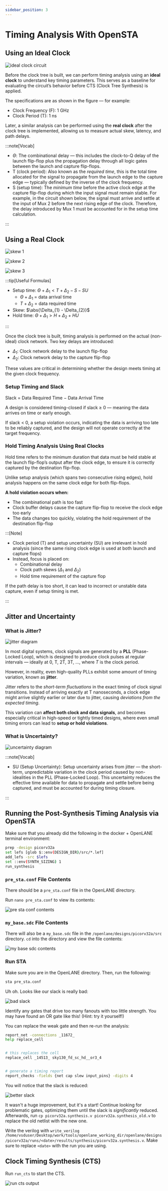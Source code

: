 ```yaml
---
sidebar_position: 3
---
```


# Timing Analysis With OpenSTA

## Using an Ideal Clock

![ideal clock circuit](./Timing-Analysis-OpenSTA-Images/ideal-clock.png)

Before the clock tree is built, we can perform timing analysis using an **ideal clock** to understand key timing parameters. This serves as a baseline for evaluating the circuit’s behavior before CTS (Clock Tree Synthesis) is applied.

The specifications are as shown in the figure — for example:

* Clock Frequency (F): 1 GHz
* Clock Period (T): 1 ns

Later, a similar analysis can be performed using the **real clock** after the clock tree is implemented, allowing us to measure actual skew, latency, and path delays.

:::note[Vocab]

* $\Theta$: The combinational delay — this includes the clock-to-Q delay of the launch flip-flop plus the propagation delay through all logic gates between the launch and capture flip-flops.
* T (clock period): Also known as the *required time*, this is the total time allocated for the signal to propagate from the launch edge to the capture edge — typically defined by the inverse of the clock frequency.
* S (setup time): The *minimum time* before the active clock edge at the capture flip-flop during which the input signal must remain stable. For example, in the circuit shown below, the signal must arrive and settle at the input of Mux 2 before the next rising edge of the clock. Therefore, the delay introduced by Mux 1 must be accounted for in the setup time calculation.

:::

## Using a Real Clock

![skew 1](./Timing-Analysis-OpenSTA-Images/skew-1.png)

![skew 2](./Timing-Analysis-OpenSTA-Images/skew-2.png)

![skew 3](./Timing-Analysis-OpenSTA-Images/skew-3.png)

:::tip[Useful Formulas]

* Setup time: $\Theta + \Delta_{1} \lt T + \Delta_{2} - S - SU$
  * $\Theta + \Delta_{1}$ = data arrival time
  * $T + \Delta_{2}$ = data required time
* Skew: $\abs{\Delta_{1} - \Delta_{2}}$
* Hold time: $\Theta + \Delta_{1} \gt H + \Delta_{2} + HU$

:::

Once the clock tree is built, timing analysis is performed on the actual (non-ideal) clock network. Two key delays are introduced:

* $\Delta_{1}$: Clock network delay to the launch flip-flop
* $\Delta_{2}$: Clock network delay to the capture flip-flop

These values are critical in determining whether the design meets timing at the given clock frequency.

### Setup Timing and Slack

Slack = Data Required Time − Data Arrival Time

A design is considered timing-closed if slack ≥ 0 — meaning the data arrives on time or early enough.

If slack < 0, a setup violation occurs, indicating the data is arriving too late to be reliably captured, and the design will not operate correctly at the target frequency.

### Hold Timing Analysis Using Real Clocks

Hold time refers to the minimum duration that data must be held stable at the launch flip-flop’s output after the clock edge, to ensure it is correctly captured by the destination flip-flop.

Unlike setup analysis (which spans two consecutive rising edges), hold analysis happens on the same clock edge for both flip-flops.

**A hold violation occurs when:**

* The combinational path is too fast
* Clock buffer delays cause the capture flip-flop to receive the clock edge too early
* The data changes too quickly, violating the hold requirement of the destination flip-flop

:::[Note]

* Clock period (T) and setup uncertainty (SU) are irrelevant in hold analysis (since the same rising clock edge is used at both launch and capture flops)
* Instead, focus is placed on:
  * Combinational delay
  * Clock path skews ($\Delta_{1}$ and $\Delta_{2}$)
  * Hold time requirement of the capture flop

If the path delay is too short, it can lead to incorrect or unstable data capture, even if setup timing is met.

:::

## Jitter and Uncertainty

### What is Jitter?

![jitter diagram](./Timing-Analysis-OpenSTA-Images/jitter.png)

In most digital systems, clock signals are generated by a **PLL** (Phase-Locked Loop), which is designed to produce clock pulses at regular intervals — ideally at 0, T, 2T, 3T, ..., where *T* is the clock period.

However, in reality, even high-quality PLLs exhibit some amount of timing variation, known as **jitter**.

Jitter refers to the *short-term fluctuations* in the exact timing of clock signal transitions. Instead of arriving exactly at T nanoseconds, a clock edge might arrive slightly earlier or later due to jitter, causing *deviations from the expected timing*.

This variation can **affect both clock and data signals**, and becomes especially critical in high-speed or tightly timed designs, where even small timing errors can lead to **setup or hold violations**.

### What is Uncertainty?

![uncertainty diagram](./Timing-Analysis-OpenSTA-Images/uncertainty.png)

:::note[Vocab]

* SU (Setup Uncertainty): Setup uncertainty arises from jitter — the short-term, unpredictable variation in the clock period caused by non-idealities in the PLL (Phase-Locked Loop). This uncertainty reduces the effective time available for data to propagate and settle before being captured, and must be accounted for during timing closure.

:::

## Running the Post-Synthesis Timing Analysis via OpenSTA

Make sure that you already did the following in the docker + OpenLANE terminal environment:

```bash showLineNumbers
prep -design picorv32a
set lefs [glob $::env(DESIGN_DIR)/src/*.lef]
add_lefs -src $lefs
set ::env(SYNTH_SIZING) 1
run_synthesis
```

### `pre_sta.conf` File Contents

There should be a `pre_sta.conf` file in the OpenLANE directory.

Run `nano pre_sta.conf` to view its contents:

![pre sta conf contents](./Timing-Analysis-OpenSTA-Images/sta-conf.png)

### `my_base.sdc` File Contents

There will also be a `my_base.sdc` file in the `/openlane/designs/picorv32a/src` directory. `cd` into the directory and view the file contents:

![my base sdc contents](./Timing-Analysis-OpenSTA-Images/my-base.png)

### Run STA

Make sure you are in the OpenLANE directory. Then, run the following:

```bash showLineNumbers title="vsduser@vsdsquadron: ~/Desktop/work/tools/openlane_working_dir/openlane"
sta pre_sta.conf
```

Uh oh. Looks like our slack is really bad:

![bad slack](./Timing-Analysis-OpenSTA-Images/slack.png)

Identify any gates that drive too many fanouts with too little strength. You may have found an OR gate like this! (Hint: try it yourself!)

You can replace the weak gate and then re-run the analysis:

```bash showLineNumbers title="vsduser@vsdsquadron: ~/Desktop/work/tools/openlane_working_dir/openlane"
report_net -connections _11672_
help replace_cell


# this replaces the cell
replace_cell _14513_ sky130_fd_sc_hd__or3_4


# generate a timing report
report_checks -fields {net cap slew input_pins} -digits 4
```

You will notice that the slack is reduced:

![better slack](./Timing-Analysis-OpenSTA-Images/better-slack.png)

It wasn't a huge improvement, but it's a start! Continue looking for problematic gates, optimizing them until the slack is *significantly* reduced. Afterwards, run `cp picorv32a.synthesis.v picorv32a.synthesis_old.v` to replace the old netlist with the new one.

Write the verilog with `write_verilog /home/vsduser/Desktop/work/tools/openlane_working_dir/openlane/designs/picorv32a/runs/<date>/results/synthesis/picorv32a.synthesis.v`. Make sure to replace `<date>` with the run you are using.

## Clock Timing Synthesis (CTS)

Run `run_cts` to start the CTS.

![run cts output](./Timing-Analysis-OpenSTA-Images/run-cts.png)
